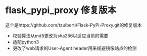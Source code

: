# flask_pypi_proxy 修复版本

这个是https://github.com/tzulberti/Flask-PyPi-Proxy.git的修复版本

- 校验算法从md5更改为sha256以适应当前的需要
- 适配python3
- 更改了web请求的User-Agent header用来规避镜像站点的检测